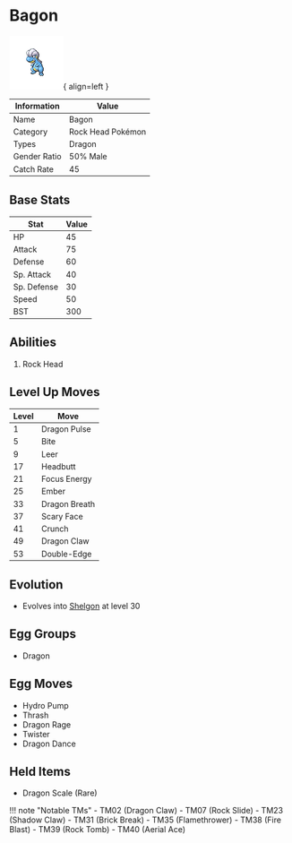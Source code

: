 # Bagon

![Bagon](../images/pokemon/371.png){ align=left }

| Information | Value |
|------------|--------|
| Name | Bagon |
| Category | Rock Head Pokémon |
| Types | Dragon |
| Gender Ratio | 50% Male |
| Catch Rate | 45 |

## Base Stats

| Stat | Value |
|------|-------|
| HP | 45 |
| Attack | 75 |
| Defense | 60 |
| Sp. Attack | 40 |
| Sp. Defense | 30 |
| Speed | 50 |
| BST | 300 |

## Abilities
1. Rock Head

## Level Up Moves
| Level | Move |
|-------|------|
| 1 | Dragon Pulse |
| 5 | Bite |
| 9 | Leer |
| 17 | Headbutt |
| 21 | Focus Energy |
| 25 | Ember |
| 33 | Dragon Breath |
| 37 | Scary Face |
| 41 | Crunch |
| 49 | Dragon Claw |
| 53 | Double-Edge |

## Evolution
- Evolves into [Shelgon](372-shelgon.md) at level 30

## Egg Groups
- Dragon

## Egg Moves
- Hydro Pump
- Thrash
- Dragon Rage
- Twister
- Dragon Dance

## Held Items
- Dragon Scale (Rare)

!!! note "Notable TMs"
    - TM02 (Dragon Claw)
    - TM07 (Rock Slide)
    - TM23 (Shadow Claw)
    - TM31 (Brick Break)
    - TM35 (Flamethrower)
    - TM38 (Fire Blast)
    - TM39 (Rock Tomb)
    - TM40 (Aerial Ace)

